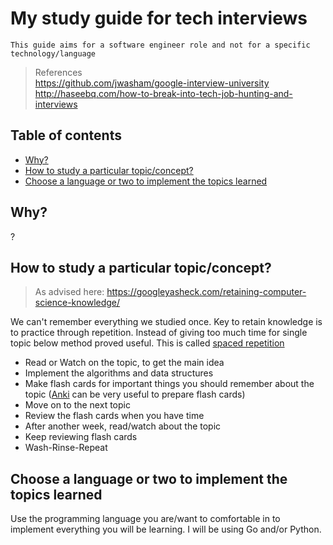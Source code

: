 # My study guide for tech interviews

`This guide aims for a software engineer role and not for a specific technology/language`


> References </br>
> https://github.com/jwasham/google-interview-university </br>
> http://haseebq.com/how-to-break-into-tech-job-hunting-and-interviews </br>



Table of contents
---
<!-- TOC -->
- [Why?](#why)
- [How to study a particular topic/concept?](#how-to-study-a-particular-topicconcept)
- [Choose a language or two to implement the topics learned](#choose-a-language-or-two-to-implement-the-topics-learned)
<!-- /TOC -->

## Why?
?


## How to study a particular topic/concept?
>As advised here: https://googleyasheck.com/retaining-computer-science-knowledge/

We can't remember everything we studied once. Key to retain knowledge is to practice through repetition. Instead of giving too much time for single topic below method proved useful. This is called [spaced repetition](https://en.wikipedia.org/wiki/Spaced_repetition)

* Read or Watch on the topic, to get the main idea
* Implement the algorithms and data structures
* Make flash cards for important things you should remember about the topic ([Anki](http://ankisrs.net/) can be very useful to prepare flash cards)
* Move on to the next topic
* Review the flash cards when you have time
* After another week, read/watch about the topic
* Keep reviewing flash cards
* Wash-Rinse-Repeat

## Choose a language or two to implement the topics learned
Use the programming language you are/want to comfortable in to implement everything you will be learning.
I will be using Go and/or Python.


